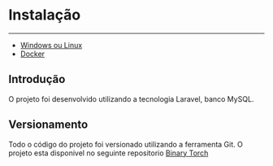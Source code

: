 # Instalação

---


- [Windows ou Linux](#section-1)
- [Docker](#section-2)




<a name="section-1"></a>
## Introdução

O projeto foi desenvolvido utilizando a tecnologia Laravel, banco MySQL.

<a name="section-2"></a>
## Versionamento

Todo o código do projeto foi versionado utilizando a ferramenta Git. O projeto esta disponivel no seguinte repositorio 
<a href="https://binarytorch.com.my/">Binary Torch</a>







